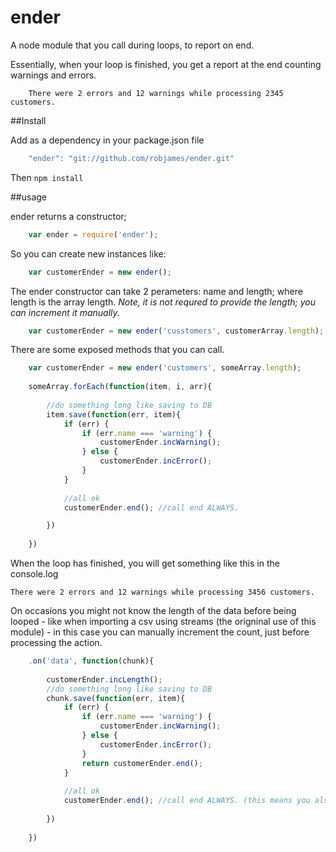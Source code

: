 ender
=====

A node module that you call during loops, to report on end.

Essentially, when your loop is finished, you get a report at the end counting warnings and errors.

		There were 2 errors and 12 warnings while processing 2345 customers.	

##Install

Add as a dependency in your package.json file

```javascript
	"ender": "git://github.com/robjames/ender.git"
```

Then `npm install`


##usage

ender returns a constructor;

```javascript
	var ender = require('ender');
```

So you can create new instances like:

```javascript
	var customerEnder = new ender();
```

The ender constructor can take 2 perameters: name and length; where length is the array length.
*Note, it is not requred to provide the length; you can increment it manually.*

```javascript
	var customerEnder = new ender('cusstomers', customerArray.length);
```

There are some exposed methods that you can call.

```javascript
	var customerEnder = new ender('customers', someArray.length);
	
	someArray.forEach(function(item, i, arr){
		
		//do something long like saving to DB
		item.save(function(err, item){
			if (err) {
				if (err.name === 'warning') {
					customerEnder.incWarning();
				} else {
					customerEnder.incError();
				}
			}
			
			//all ok
			customerEnder.end(); //call end ALWAYS.

		})
		
	})
```

When the loop has finished, you will get something like this in the console.log

	There were 2 errors and 12 warnings while processing 3456 customers.	

On occasions you might not know the length of the data before being looped - like when importing a csv using streams (the origninal use of this module) - in this case you can manually increment the count, just before processing the action.

```javascript
	.on('data', function(chunk){
	
		customerEnder.incLength();
		//do something long like saving to DB
		chunk.save(function(err, item){
			if (err) {
				if (err.name === 'warning') {
					customerEnder.incWarning();
				} else {
					customerEnder.incError();
				}
				return customerEnder.end();
			}
			
			//all ok
			customerEnder.end(); //call end ALWAYS. (this means you also might need to include it in the error block)
	
		})
			
	})
```